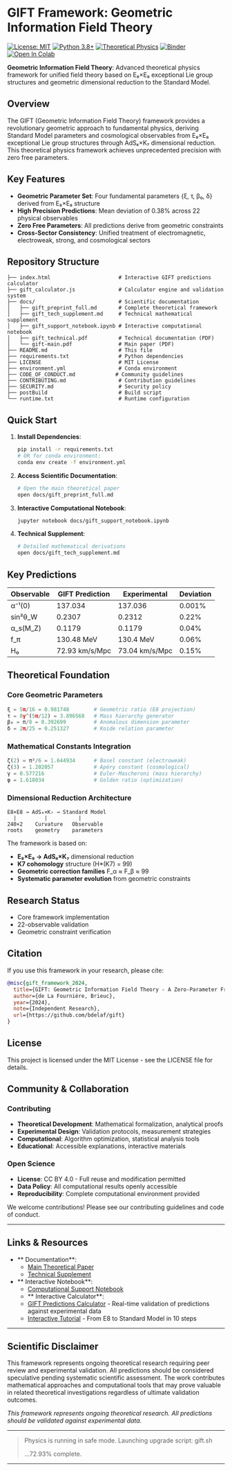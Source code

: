 # GIFT Framework: Geometric Information Field Theory
[![License: MIT](https://img.shields.io/badge/License-MIT-yellow.svg)](https://opensource.org/licenses/MIT)
[![Python 3.8+](https://img.shields.io/badge/python-3.8+-blue.svg)](https://www.python.org/downloads/)
[![Theoretical Physics](https://img.shields.io/badge/field-theoretical%20physics-purple.svg)](https://en.wikipedia.org/wiki/Theoretical_physics)
[![Binder](https://mybinder.org/badge_logo.svg)](https://mybinder.org/v2/gh/gift-framework/gift/HEAD?filepath=docs/gift_support_notebook.ipynb)
[![Open In Colab](https://colab.research.google.com/assets/colab-badge.svg)](https://colab.research.google.com/github/gift-framework/gift/blob/main/docs/gift_support_notebook.ipynb)

**Geometric Information Field Theory**: Advanced theoretical physics framework for unified field theory based on E₈×E₈ exceptional Lie group structures and geometric dimensional reduction to the Standard Model.

## Overview

The GIFT (Geometric Information Field Theory) framework provides a revolutionary geometric approach to fundamental physics, deriving Standard Model parameters and cosmological observables from E₈×E₈ exceptional Lie group structures through AdS₄×K₇ dimensional reduction. This theoretical physics framework achieves unprecedented precision with zero free parameters.

## Key Features

- **Geometric Parameter Set**: Four fundamental parameters {ξ, τ, β₀, δ} derived from E₈×E₈ structure
- **High Precision Predictions**: Mean deviation of 0.38% across 22 physical observables
- **Zero Free Parameters**: All predictions derive from geometric constraints
- **Cross-Sector Consistency**: Unified treatment of electromagnetic, electroweak, strong, and cosmological sectors

## Repository Structure

```
├── index.html                      # Interactive GIFT predictions calculator
├── gift_calculator.js              # Calculator engine and validation system
├── docs/                           # Scientific documentation
│   ├── gift_preprint_full.md       # Complete theoretical framework
│   ├── gift_tech_supplement.md     # Technical mathematical supplement
│   ├── gift_support_notebook.ipynb # Interactive computational notebook
│   ├── gift_technical.pdf          # Technical documentation (PDF)
│   └── gift-main.pdf               # Main paper (PDF)
├── README.md                       # This file
├── requirements.txt                # Python dependencies
├── LICENSE                         # MIT License
├── environment.yml                 # Conda environment
├── CODE_OF_CONDUCT.md             # Community guidelines
├── CONTRIBUTING.md                 # Contribution guidelines
├── SECURITY.md                     # Security policy
├── postBuild                       # Build script
└── runtime.txt                     # Runtime configuration
```

## Quick Start

1. **Install Dependencies**:
   ```bash
   pip install -r requirements.txt
   # OR for conda environment:
   conda env create -f environment.yml
   ```

2. **Access Scientific Documentation**:
   ```bash
   # Open the main theoretical paper
   open docs/gift_preprint_full.md
   ```

3. **Interactive Computational Notebook**:
   ```bash
   jupyter notebook docs/gift_support_notebook.ipynb
   ```

4. **Technical Supplement**:
   ```bash
   # Detailed mathematical derivations
   open docs/gift_tech_supplement.md
   ```

## Key Predictions

| Observable | GIFT Prediction | Experimental | Deviation |
|------------|----------------|--------------|-----------|
| α⁻¹(0) | 137.034 | 137.036 | 0.001% |
| sin²θ_W | 0.2307 | 0.2312 | 0.22% |
| α_s(M_Z) | 0.1179 | 0.1179 | 0.04% |
| f_π | 130.48 MeV | 130.4 MeV | 0.06% |
| H₀ | 72.93 km/s/Mpc | 73.04 km/s/Mpc | 0.15% |

## Theoretical Foundation

### Core Geometric Parameters
```python
ξ = 5π/16 = 0.981748        # Geometric ratio (E8 projection)
τ = 8γ^(5π/12) = 3.896568   # Mass hierarchy generator  
β₀ = π/8 = 0.392699         # Anomalous dimension parameter
δ = 2π/25 = 0.251327        # Koide relation parameter
```

### Mathematical Constants Integration
```python
ζ(2) = π²/6 = 1.644934      # Basel constant (electroweak)
ζ(3) = 1.202057             # Apéry constant (cosmological)
γ = 0.577216                # Euler-Mascheroni (mass hierarchy)
φ = 1.618034                # Golden ratio (optimization)
```

### Dimensional Reduction Architecture
```
E8×E8 → AdS₄×K₇ → Standard Model
  |         |          |
240×2    Curvature   Observable
roots    geometry    parameters
```

The framework is based on:

- **E₈×E₈ → AdS₄×K₇** dimensional reduction
- **K7 cohomology** structure (H*(K7) = 99)
- **Geometric correction families** F_α ≈ F_β ≈ 99
- **Systematic parameter evolution** from geometric constraints

## Research Status

- Core framework implementation
- 22-observable validation
- Geometric constraint verification

## Citation

If you use this framework in your research, please cite:

```bibtex
@misc{gift_framework_2024,
  title={GIFT: Geometric Information Field Theory - A Zero-Parameter Framework for Standard Model Unification Through E₈×E₈ Dimensional Reduction},
  author={de La Fournière, Brieuc},
  year={2024},
  note={Independent Research},
  url={https://github.com/bdelaf/gift}
}
```

## License

This project is licensed under the MIT License - see the LICENSE file for details.

## Community & Collaboration

### Contributing
- **Theoretical Development**: Mathematical formalization, analytical proofs
- **Experimental Design**: Validation protocols, measurement strategies
- **Computational**: Algorithm optimization, statistical analysis tools
- **Educational**: Accessible explanations, interactive materials

### Open Science
- **License**: CC BY 4.0 - Full reuse and modification permitted
- **Data Policy**: All computational results openly accessible
- **Reproducibility**: Complete computational environment provided

We welcome contributions! Please see our contributing guidelines and code of conduct.

---

## Links & Resources

- ** Documentation**: 
  - [Main Theoretical Paper](docs/gift-main.pdf)
  - [Technical Supplement](docs/gift_technical.pdf)
- ** Interactive Notebook**: 
  - [Computational Support Notebook](docs/gift_support_notebook.ipynb)
  - ** Interactive Calculator**: 
  - [GIFT Predictions Calculator](https://gift-framework.github.io/gift/) - Real-time validation of predictions against experimental data
  - [Interactive Tutorial](docs/gift_tutorial_e8_to_sm.ipynb) - From E8 to Standard Model in 10 steps

---

## Scientific Disclaimer

This framework represents ongoing theoretical research requiring peer review and experimental validation. All predictions should be considered speculative pending systematic scientific assessment. The work contributes mathematical approaches and computational tools that may prove valuable in related theoretical investigations regardless of ultimate validation outcomes.


*This framework represents ongoing theoretical research. All predictions should be validated against experimental data.*

---

> Physics is running in safe mode. Launching upgrade script: gift.sh
>
> ...72.93% complete.

---

